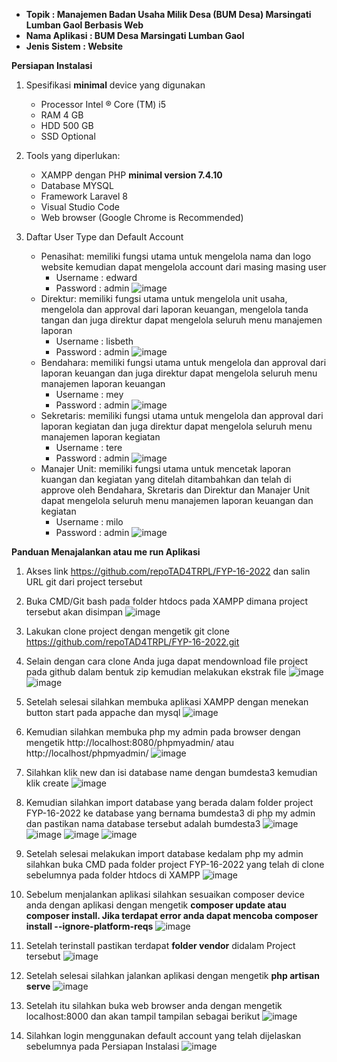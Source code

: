 - **Topik 		    : Manajemen Badan Usaha Milik Desa (BUM Desa) Marsingati Lumban Gaol Berbasis Web**
- **Nama Aplikasi   : BUM Desa Marsingati Lumban Gaol**
- **Jenis Sistem	: Website**

**Persiapan Instalasi**

1.	Spesifikasi **minimal** device yang digunakan
    - Processor	Intel ® Core (TM) i5
    - RAM	4 GB
    - HDD	500 GB
    - SSD	Optional

2.	Tools yang diperlukan:
    - XAMPP dengan PHP **minimal version 7.4.10**
    - Database MYSQL
    - Framework Laravel 8
    - Visual Studio Code
    - Web browser (Google Chrome is Recommended)
    
3.	Daftar User Type dan Default Account
    - Penasihat: memiliki fungsi utama untuk mengelola nama dan logo website kemudian dapat mengelola account dari masing masing user
        - Username	: edward
        - Password	: admin
        ![image](https://user-images.githubusercontent.com/68834482/183817759-83903eef-8e02-4bd9-8429-c6184c9494f4.png)
    - Direktur: memiliki fungsi utama untuk mengelola unit usaha, mengelola dan approval dari laporan keuangan, mengelola tanda tangan dan juga direktur dapat mengelola seluruh menu manajemen laporan
        - Username	: lisbeth
        - Password	: admin
        ![image](https://user-images.githubusercontent.com/68834482/183821575-4b09fa8d-c96d-4366-b4f2-e94f506c3dda.png)
    - Bendahara: memiliki fungsi utama untuk mengelola dan approval dari laporan keuangan dan juga direktur dapat mengelola seluruh menu manajemen laporan keuangan
        - Username	: mey
        - Password	: admin
        ![image](https://user-images.githubusercontent.com/68834482/183818501-b1cf16bb-608a-4634-9c1e-63c93197e903.png)
    - Sekretaris: memiliki fungsi utama untuk mengelola dan approval dari laporan kegiatan dan juga direktur dapat mengelola seluruh menu manajemen laporan kegiatan
        - Username	: tere
        - Password	: admin
       ![image](https://user-images.githubusercontent.com/68834482/183818745-37333bab-9e94-43fc-bda5-60019205badf.png)
    - Manajer Unit: memiliki fungsi utama untuk mencetak laporan kuangan dan kegiatan yang ditelah ditambahkan dan telah di approve oleh Bendahara, Skretaris dan Direktur dan Manajer Unit dapat mengelola seluruh menu manajemen laporan keuangan dan kegiatan
        - Username	: milo
        - Password	: admin
        ![image](https://user-images.githubusercontent.com/68834482/183819049-9f974abd-7778-49c0-b088-1fdfc6d343ad.png)
    
**Panduan Menajalankan atau me run Aplikasi**

1.	Akses link https://github.com/repoTAD4TRPL/FYP-16-2022 dan salin URL git dari project tersebut
2.	Buka CMD/Git bash pada folder htdocs pada XAMPP dimana project tersebut akan disimpan
    ![image](https://user-images.githubusercontent.com/68834482/183574049-3da704fa-404e-40a1-b5d4-c9a158a95900.png)
 
3.	Lakukan clone project dengan mengetik git clone https://github.com/repoTAD4TRPL/FYP-16-2022.git

4.  Selain dengan cara clone Anda juga dapat mendownload file project pada github dalam bentuk zip kemudian melakukan ekstrak file
    ![image](https://user-images.githubusercontent.com/68834482/183816949-c1d94068-10a3-4421-bce2-b4c56b9e7e35.png)
    ![image](https://user-images.githubusercontent.com/68834482/183817457-0128f659-dc95-451f-981f-e554cb82bae9.png)
    
5.  Setelah selesai silahkan membuka aplikasi XAMPP dengan menekan button start pada appache dan mysql
    ![image](https://user-images.githubusercontent.com/68834482/183574083-d5d83625-ee31-4e6a-a33f-f1bde71bf4a6.png)

6.	Kemudian silahkan membuka php my admin pada browser dengan mengetik http://localhost:8080/phpmyadmin/ atau http://localhost/phpmyadmin/
    ![image](https://user-images.githubusercontent.com/68834482/183574114-f8377b42-c3b9-4a49-af08-b3b79bfed685.png)

7.  Silahkan klik new dan isi database name dengan bumdesta3 kemudian klik create
    ![image](https://user-images.githubusercontent.com/68834482/183600810-2f76a815-ffd6-4c14-a330-6b659c8ff65a.png)
 
8.	Kemudian silahkan import database yang berada dalam folder project FYP-16-2022 ke database yang bernama bumdesta3 di php my admin dan pastikan nama database tersebut adalah bumdesta3
    ![image](https://user-images.githubusercontent.com/68834482/183573841-167d997c-a085-44b5-b34a-9ec8b52ab444.png)
    ![image](https://user-images.githubusercontent.com/68834482/183573857-390ef0b0-8315-4554-a409-8dac84749972.png)
    ![image](https://user-images.githubusercontent.com/68834482/183573866-bd710aad-5425-4ffe-834f-31cf6708055a.png)
    ![image](https://user-images.githubusercontent.com/68834482/183573879-f664916e-e794-4dea-a6fa-252f2ea57a20.png)

9.	Setelah selesai melakukan import database kedalam php my admin silahkan buka CMD pada folder project FYP-16-2022 yang telah di clone sebelumnya pada folder htdocs di XAMPP
    ![image](https://user-images.githubusercontent.com/68834482/183574561-94141034-3344-44d4-afb7-8ab6fd52c57f.png)

10.  Sebelum menjalankan aplikasi silahkan sesuaikan composer device anda dengan aplikasi dengan mengetik **composer update atau composer install. Jika terdapat error anda dapat mencoba composer install --ignore-platform-reqs**
    ![image](https://user-images.githubusercontent.com/68834482/183573895-71afd964-4556-4b4e-a580-08a70b8a1639.png)
 
11.	Setelah terinstall pastikan terdapat **folder vendor** didalam Project tersebut
    ![image](https://user-images.githubusercontent.com/68834482/183573911-cfe48085-884a-433a-ac21-2919c809b3fa.png)
 
12.	Setelah selesai silahkan jalankan aplikasi dengan mengetik **php artisan serve**
    ![image](https://user-images.githubusercontent.com/68834482/183573926-f852a0ad-d9e9-4cdb-8991-d1a1d3dfc67b.png)
 
13.	Setelah itu silahkan buka web browser anda dengan mengetik localhost:8000 dan akan tampil tampilan sebagai berikut
    ![image](https://user-images.githubusercontent.com/68834482/183573950-36cb975b-f505-420f-afc8-e5d05f1b5ebb.png)
 
14.	Silahkan login menggunakan default account yang telah dijelaskan sebelumnya pada Persiapan Instalasi
    ![image](https://user-images.githubusercontent.com/68834482/183573483-360cefbe-9e3f-407f-a6a5-fe3f1c99b6aa.png)



 
